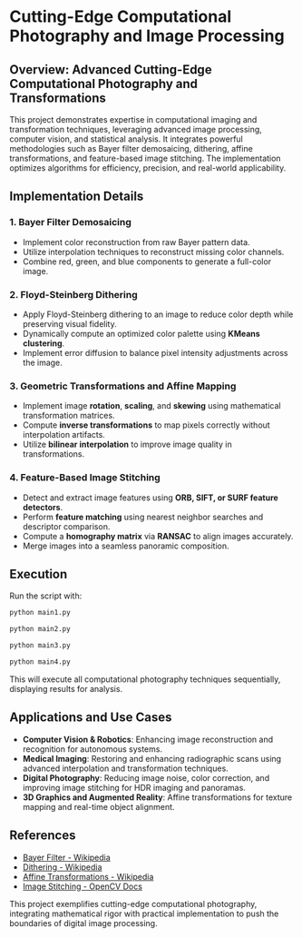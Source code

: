 # Cutting-Edge Computational Photography and Image Processing

## Overview: Advanced Cutting-Edge Computational Photography and Transformations

This project demonstrates expertise in computational imaging and transformation techniques, leveraging advanced image processing, computer vision, and statistical analysis. It integrates powerful methodologies such as Bayer filter demosaicing, dithering, affine transformations, and feature-based image stitching. The implementation optimizes algorithms for efficiency, precision, and real-world applicability.

## Implementation Details

### 1. Bayer Filter Demosaicing
- Implement color reconstruction from raw Bayer pattern data.
- Utilize interpolation techniques to reconstruct missing color channels.
- Combine red, green, and blue components to generate a full-color image.

### 2. Floyd-Steinberg Dithering
- Apply Floyd-Steinberg dithering to an image to reduce color depth while preserving visual fidelity.
- Dynamically compute an optimized color palette using **KMeans clustering**.
- Implement error diffusion to balance pixel intensity adjustments across the image.

### 3. Geometric Transformations and Affine Mapping
- Implement image **rotation**, **scaling**, and **skewing** using mathematical transformation matrices.
- Compute **inverse transformations** to map pixels correctly without interpolation artifacts.
- Utilize **bilinear interpolation** to improve image quality in transformations.

### 4. Feature-Based Image Stitching
- Detect and extract image features using **ORB, SIFT, or SURF feature detectors**.
- Perform **feature matching** using nearest neighbor searches and descriptor comparison.
- Compute a **homography matrix** via **RANSAC** to align images accurately.
- Merge images into a seamless panoramic composition.

## Execution

Run the script with:
```bash
python main1.py
```
```bash
python main2.py
```
```bash
python main3.py
```
```bash
python main4.py
```
This will execute all computational photography techniques sequentially, displaying results for analysis.

## Applications and Use Cases

- **Computer Vision & Robotics**: Enhancing image reconstruction and recognition for autonomous systems.
- **Medical Imaging**: Restoring and enhancing radiographic scans using advanced interpolation and transformation techniques.
- **Digital Photography**: Reducing image noise, color correction, and improving image stitching for HDR imaging and panoramas.
- **3D Graphics and Augmented Reality**: Affine transformations for texture mapping and real-time object alignment.

## References

- [Bayer Filter - Wikipedia](https://en.wikipedia.org/wiki/Bayer_filter)
- [Dithering - Wikipedia](https://en.wikipedia.org/wiki/Dither)
- [Affine Transformations - Wikipedia](https://en.wikipedia.org/wiki/Affine_transformation)
- [Image Stitching - OpenCV Docs](https://docs.opencv.org/master/d8/d19/tutorial_stitcher.html)

This project exemplifies cutting-edge computational photography, integrating mathematical rigor with practical implementation to push the boundaries of digital image processing.

